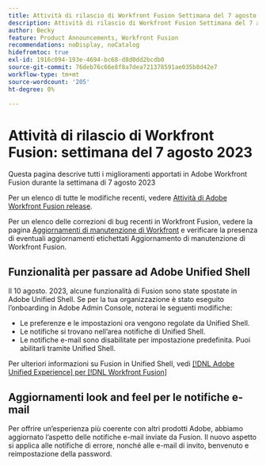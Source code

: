 ```yaml
---
title: Attività di rilascio di Workfront Fusion Settimana del 7 agosto 2023
description: Attività di rilascio di Workfront Fusion Settimana del 7 agosto 2023
author: Becky
feature: Product Announcements, Workfront Fusion
recommendations: noDisplay, noCatalog
hidefromtoc: true
exl-id: 1916c094-193e-4694-bc68-d8d0dd2bcdb0
source-git-commit: 76deb76c66e8f8a7dea721378591ae035b8d42e7
workflow-type: tm+mt
source-wordcount: '205'
ht-degree: 0%

---
```


# Attività di rilascio di Workfront Fusion: settimana del 7 agosto 2023

Questa pagina descrive tutti i miglioramenti apportati in Adobe Workfront Fusion durante la settimana di
7 agosto 2023

Per un elenco di tutte le modifiche recenti, vedere [Attività di Adobe Workfront Fusion release](../../../product-announcements/product-releases/fusion-release-activity/fusion-release-activity.md).

Per un elenco delle correzioni di bug recenti in Workfront Fusion, vedere la pagina [Aggiornamenti di manutenzione di Workfront](https://experienceleague.adobe.com/docs/workfront-known-issues/releases/current-updates.html) e verificare la presenza di eventuali aggiornamenti etichettati Aggiornamento di manutenzione di Workfront Fusion.

## Funzionalità per passare ad Adobe Unified Shell

Il 10 agosto. 2023, alcune funzionalità di Fusion sono state spostate in Adobe Unified Shell. Se per la tua organizzazione è stato eseguito l’onboarding in Adobe Admin Console, noterai le seguenti modifiche:

* Le preferenze e le impostazioni ora vengono regolate da Unified Shell.
* Le notifiche si trovano nell’area notifiche di Unified Shell.
* Le notifiche e-mail sono disabilitate per impostazione predefinita. Puoi abilitarli tramite Unified Shell.

Per ulteriori informazioni su Fusion in Unified Shell, vedi [[!DNL Adobe Unified Experience] per [!DNL Workfront Fusion]](/help/quicksilver/workfront-fusion/fusion-in-admin-console/fusion-unified-experience.md)


## Aggiornamenti look and feel per le notifiche e-mail

Per offrire un’esperienza più coerente con altri prodotti Adobe, abbiamo aggiornato l’aspetto delle notifiche e-mail inviate da Fusion. Il nuovo aspetto si applica alle notifiche di errore, nonché alle e-mail di invito, benvenuto e reimpostazione della password.
